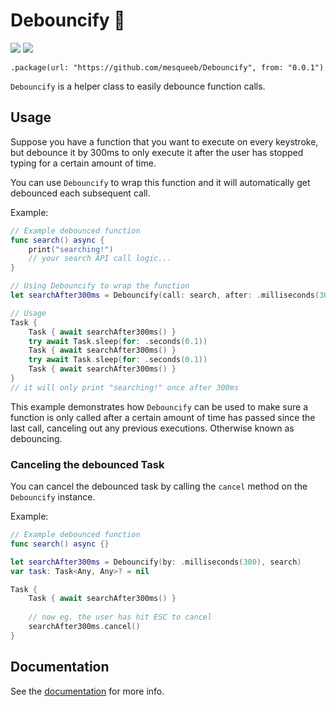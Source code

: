 # Debouncify 🔂

[![](https://img.shields.io/endpoint?url=https%3A%2F%2Fswiftpackageindex.com%2Fapi%2Fpackages%2Fmesqueeb%2FDebouncify%2Fbadge%3Ftype%3Dswift-versions)](https://swiftpackageindex.com/mesqueeb/Debouncify)
[![](https://img.shields.io/endpoint?url=https%3A%2F%2Fswiftpackageindex.com%2Fapi%2Fpackages%2Fmesqueeb%2FDebouncify%2Fbadge%3Ftype%3Dplatforms)](https://swiftpackageindex.com/mesqueeb/Debouncify)

```
.package(url: "https://github.com/mesqueeb/Debouncify", from: "0.0.1")
```

`Debouncify` is a helper class to easily debounce function calls.

## Usage

Suppose you have a function that you want to execute on every keystroke, but debounce it by 300ms to only execute it after the user has stopped typing for a certain amount of time.

You can use `Debouncify` to wrap this function and it will automatically get debounced each subsequent call.

Example:

```swift
// Example debounced function
func search() async {
    print("searching!")
    // your search API call logic...
}

// Using Debouncify to wrap the function
let searchAfter300ms = Debouncify(call: search, after: .milliseconds(300))

// Usage
Task {
    Task { await searchAfter300ms() }
    try await Task.sleep(for: .seconds(0.1))
    Task { await searchAfter300ms() }
    try await Task.sleep(for: .seconds(0.1))
    Task { await searchAfter300ms() }
}
// it will only print "searching!" once after 300ms
```

This example demonstrates how `Debouncify` can be used to make sure a function is only called after a certain amount of time has passed since the last call, canceling out any previous executions. Otherwise known as debouncing.

### Canceling the debounced Task

You can cancel the debounced task by calling the `cancel` method on the `Debouncify` instance.

Example:

```swift
// Example debounced function
func search() async {}

let searchAfter300ms = Debouncify(by: .milliseconds(300), search)
var task: Task<Any, Any>? = nil

Task {
    Task { await searchAfter300ms() }
    
    // now eg. the user has hit ESC to cancel
    searchAfter300ms.cancel()
}
```

## Documentation

See the [documentation](https://swiftpackageindex.com/mesqueeb/Debouncify/main/documentation/Debouncify/Debouncify) for more info.
